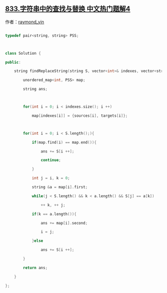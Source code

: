 ## [833.字符串中的查找与替换 中文热门题解4](https://leetcode.cn/problems/find-and-replace-in-string/solutions/100000/cmo-ni-by-raymond_yp-m6x5)

作者：[raymond_yin](https://leetcode.cn/u/raymond_yin)
```C++
typedef pair<string, string> PSS;

class Solution {
public:
    string findReplaceString(string S, vector<int>& indexes, vector<string>& sources, vector<string>& targets) {
        unordered_map<int, PSS> map;
        string ans;

        for(int i = 0; i < indexes.size(); i ++)
            map[indexes[i]] = {sources[i], targets[i]};

        for(int i = 0; i < S.length();){
            if(map.find(i) == map.end()){
                ans += S[i ++];
                continue;
            }
            int j = i, k = 0;
            string &a = map[i].first;
            while(j < S.length() && k < a.length() && S[j] == a[k])
                ++ k, ++ j;               
            if(k == a.length()){
                ans += map[i].second;
                i = j;
            }else
                ans += S[i ++];
        }
        return ans;
    }
};
```
